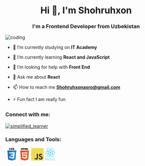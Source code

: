 
<h1 align="center">Hi 👋, I'm Shohruhxon</h1>
<h3 align="center">I'm a Frontend Developer from Uzbekistan</h3>
<!-- <div style="display:flex; ">
  <div style="text-align:right;">
    

   

    

   

  

   
 </div>-->
   <img align="right top" alt="coding"  width="400" src="https://media2.giphy.com/media/hUL5gdlvDgtRbOElZS/giphy.gif?cid=6c09b9520nwu28bhd4f2mkqebjllgwaj0y9fthxzdctyv5c3&ep=v1_stickers_related&rid=giphy.gif&ct=s" style="animation:salom ease infinite;"> 

- 🔭 I’m currently studying on **IT Academy**

-  🌱 I’m currently learning **React and JavaScript**

- 🤝 I’m looking for help with **Front End**

-  💬 Ask me about **React**

-   📫 How to reach me **Shohruhxonasro@gmail.com**

-  ⚡ Fun fact I am really fun

<h3 align="left">Connect with me:</h3>
<p align="left">
<a href="https://instagram.com/shoha_code" target="blank"><img align="center" src="https://raw.githubusercontent.com/rahuldkjain/github-profile-readme-generator/master/src/images/icons/Social/instagram.svg" alt="simplified_learner" height="30" width="40" /></a>

</p>

<h3 align="left">Languages and Tools:</h3>
<div style="display:flex;">
 <img src="https://raw.githubusercontent.com/devicons/devicon/master/icons/css3/css3-original-wordmark.svg" alt="css3" width="40" height="40"/> </a> <a href="https://www.w3.org/html/" target="_blank" rel="noreferrer"> <img src="https://raw.githubusercontent.com/devicons/devicon/master/icons/html5/html5-original-wordmark.svg" alt="html5" width="40" height="40"/> </a> <a href="https://www.java.com" target="_blank" rel="noreferrer">  <img src="https://raw.githubusercontent.com/devicons/devicon/master/icons/javascript/javascript-original.svg" alt="javascript" width="40" height="40"/> </a> <a href="https://www.mathworks.com/" target="_blank" rel="noreferrer">
 <img src="https://raw.githubusercontent.com/devicons/devicon/master/icons/react/react-original-wordmark.svg" style="width:40px; height:40px;"></img>
</div>

